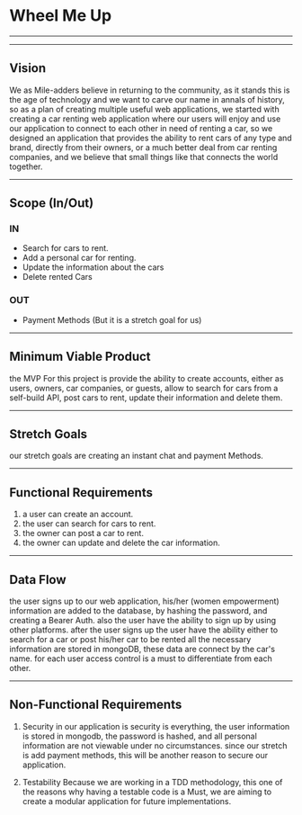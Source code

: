 # Wheel Me Up

-----------------------------
----------------------------
## Vision 

We as Mile-adders believe in returning to the community, as it stands this is the age of technology and we want to carve our name in annals of history, so as a plan of creating multiple useful web applications, we started with creating a car renting web application where our users will enjoy and use our application to connect to each other in need of renting a car, so we designed an application that provides the ability to rent cars of any type and brand, directly from their owners, or a much better deal from car renting companies, and we believe that small things like that connects the world together.

----------------------------
## Scope (In/Out)

 ### IN
  - Search for cars to rent.
  - Add a personal car for renting.
  - Update the information about the cars
  - Delete rented Cars
 
 ### OUT
  - Payment Methods (But it is a stretch goal for us)

------------------------------
## Minimum Viable Product

the MVP For this project is provide the ability to create accounts, either as users, owners, car companies, or guests, allow to search for cars from a self-build API, post cars to rent, update their information and delete them.

-----------------------------
## Stretch Goals 

our stretch goals are creating an instant chat and payment Methods.

------------------------------
## Functional Requirements

 1. a user can create an account.
 2. the user can search for cars to rent.
 3. the owner can post a car to rent.
 4. the owner can update and delete the car information.

---------------------------------
## Data Flow

 the user signs up to our web application, his/her (women empowerment) information are added to the database, by hashing the password, and creating a Bearer Auth. also the user have the ability to sign up by using other platforms. after the user signs up the user have the ability either to search for a car or post his/her car to be rented all the necessary information are stored in mongoDB, these data are connect by the car's name. for each user access control is a must to differentiate from each other. 

 --------------------------------
 ## Non-Functional Requirements

  1. Security 
   in our application is security is everything, the user information is stored in mongodb, the password is hashed, and all personal information are not viewable under no circumstances. since our stretch is add payment methods, this will be another reason to secure our application.

  2. Testability
   Because we are working in a TDD methodology, this one of the reasons why having a testable code is a Must, we are aiming to create a modular application for future implementations.    